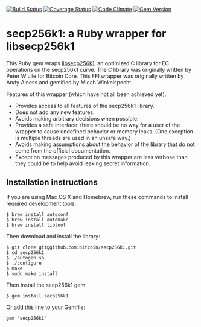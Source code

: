 [![Build Status](https://travis-ci.org/DavidEGrayson/secp256k1-rb.png)](https://travis-ci.org/DavidEGrayson/secp256k1-rb)
[![Coverage Status](https://img.shields.io/coveralls/DavidEGrayson/secp256k1-rb.svg)](https://coveralls.io/r/DavidEGrayson/secp256k1-rb)
[![Code Climate](https://codeclimate.com/github/DavidEGrayson/secp256k1-rb.png)](https://codeclimate.com/github/DavidEGrayson/secp256k1-rb)
[![Gem Version](https://badge.fury.io/rb/secp256k1.png)](http://badge.fury.io/rb/secp256k1)

# secp256k1: a Ruby wrapper for libsecp256k1

This Ruby gem wraps [libsecp256k1](https://github.com/bitcoin/secp256k1), an optimized C library for EC operations on the secp256k1 curve.  The C library was originally written by Peter Wiulle for Bitcoin Core.  This FFI wrapper was originally written by Andy Alness and gemified by Micah Winkelspecht.

Features of this wrapper (which have not all been achieved yet):

* Provides access to all features of the secp256k1 library.
* Does not add any new features.
* Avoids making arbitrary decisions when possible.
* Provides a safe interface: there should be no way for a user of the wrapper to cause undefined behavior or memory leaks.  (One exception is multiple threads are used in an unsafe way.)
* Avoids making assumptions about the behavior of the library that do not come from the official documentation.
* Exception messages produced by this wrapper are less verbose than they could be to help avoid leaking secret information.


## Installation instructions

If you are using Mac OS X and Homebrew, run these commands to install required development tools:

````
$ brew install autoconf
$ brew install automake
$ brew install libtool
````

Then download and install the library:

````
$ git clone git@github.com:bitcoin/secp256k1.git
$ cd secp256k1
$ ./autogen.sh
$ ./configure
$ make
$ sudo make install
````

Then install the secp256k1 gem:

````
$ gem install secp256k1
````

Or add this line to your Gemfile:

````
gem 'secp256k1'
````
